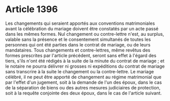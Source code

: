 # Article 1396

Les changements qui seraient apportés aux conventions matrimoniales avant la célébration du mariage doivent être constatés par un acte passé dans les mêmes formes. Nul changement ou contre-lettre n'est, au surplus, valable sans la présence et le consentement simultanés de toutes les personnes qui ont été parties dans le contrat de mariage, ou de leurs mandataires.   Tous changements et contre-lettres, même revêtus des formes prescrites par l'article précédent, seront sans effet à l'égard des tiers, s'ils n'ont été rédigés à la suite de la minute du contrat de mariage ; et le notaire ne pourra délivrer ni grosses ni expéditions du contrat de mariage sans transcrire à la suite le changement ou la contre-lettre.   Le mariage célébré, il ne peut être apporté de changement au régime matrimonial que par l'effet d'un jugement, soit à la demande de l'un des époux, dans le cas de la séparation de biens ou des autres mesures judiciaires de protection, soit à la requête conjointe des deux époux, dans le cas de l'article suivant.